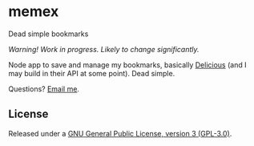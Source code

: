 memex
=====

Dead simple bookmarks

_Warning! Work in progress. Likely to change significantly._

Node app to save and manage my bookmarks, basically [Delicious](http://delicious.com) (and I may build in their API at some point). Dead simple.

Questions? [Email me](mailto:alasdairsmith100gmail.com).

## License

Released under a [GNU General Public License, version 3 (GPL-3.0)](http://www.gnu.org/copyleft/gpl.html).